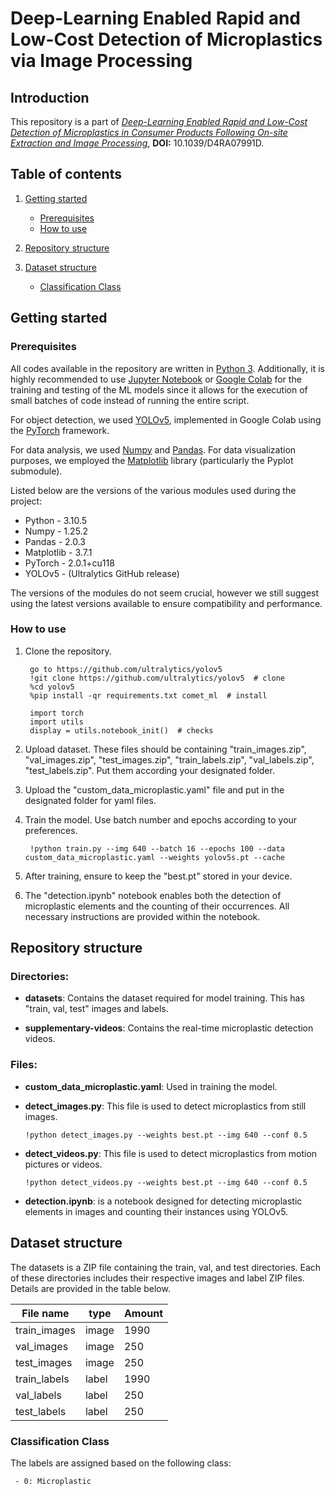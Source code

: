 # Deep-Learning Enabled Rapid and Low-Cost Detection of Microplastics via Image Processing

## Introduction

This repository is a part of [*Deep-Learning Enabled Rapid and Low-Cost Detection of Microplastics in Consumer Products Following On-site Extraction and Image Processing*](https://pubs.rsc.org/en/content/articlehtml/2025/RA/D4RA07991D), **DOI:** 10.1039/D4RA07991D.

## Table of contents

1. [Getting started](#getting-started)

    - [Prerequisites](#prerequisites)
    - [How to use](#how-to-use)

2. [Repository structure](#repository-structure)

3. [Dataset structure](#dataset-structure)

	- [Classification Class](#classification-class)

## Getting started

### Prerequisites

All codes available in the repository are written in [Python 3](https://www.python.org/). Additionally, it is highly recommended to use [Jupyter Notebook](https://jupyter.org/) or [Google Colab](https://colab.research.google.com/) for the training and testing of the ML models since it allows for the execution of small batches of code instead of running the entire script.

For object detection, we used [YOLOv5](https://github.com/ultralytics/yolov5), implemented in Google Colab using the [PyTorch](https://pytorch.org/) framework.

For data analysis, we used [Numpy](https://numpy.org/) and [Pandas](https://pandas.pydata.org/). For data visualization purposes, we employed the [Matplotlib](https://matplotlib.org/) library (particularly the Pyplot submodule).

Listed below are the versions of the various modules used during the project:

- Python - 3.10.5
- Numpy - 1.25.2
- Pandas - 2.0.3
- Matplotlib - 3.7.1
- PyTorch - 2.0.1+cu118
- YOLOv5 - (Ultralytics GitHub release)

The versions of the modules do not seem crucial, however we still suggest using the latest versions available to ensure compatibility and performance.

### How to use

1. Clone the repository.

        go to https://github.com/ultralytics/yolov5
        !git clone https://github.com/ultralytics/yolov5  # clone
        %cd yolov5
        %pip install -qr requirements.txt comet_ml  # install

        import torch
        import utils
        display = utils.notebook_init()  # checks 

2. Upload dataset. These files should be containing "train_images.zip", "val_images.zip", "test_images.zip", "train_labels.zip", "val_labels.zip", "test_labels.zip". Put them according your designated folder.

3. Upload the "custom_data_microplastic.yaml" file and put in the designated folder for yaml files.

4. Train the model. Use batch number and epochs according to your preferences.

        !python train.py --img 640 --batch 16 --epochs 100 --data custom_data_microplastic.yaml --weights yolov5s.pt --cache

5. After training, ensure to keep the "best.pt" stored in your device.

6. The "detection.ipynb" notebook enables both the detection of microplastic elements and the counting of their occurrences. All necessary instructions are provided within the notebook.


## Repository structure

### Directories:

- **datasets**: Contains the dataset required for model training. This has "train, val, test" images and labels.

- **supplementary-videos**: Contains the real-time microplastic detection videos.


### Files:

- **custom_data_microplastic.yaml**: Used in training the model.

- **detect_images.py**: This file is used to detect microplastics from still images.

	  !python detect_images.py --weights best.pt --img 640 --conf 0.5

- **detect_videos.py**: This file is used to detect microplastics from motion pictures or videos.

	  !python detect_videos.py --weights best.pt --img 640 --conf 0.5

- **detection.ipynb**: is a notebook designed for detecting microplastic elements in images and counting their instances using YOLOv5.


## Dataset structure

The datasets is a ZIP file containing the train, val, and test directories. Each of these directories includes their respective images and label ZIP files. Details are provided in the table below.

|File name    |type  |Amount |
|-------------|------|-------|
|train_images |image |1990   |
|val_images   |image |250    |
|test_images  |image |250    |
|train_labels |label |1990   |
|val_labels   |label |250    |
|test_labels  |label |250    |


### Classification Class

The labels are assigned based on the following class:

	 - 0: Microplastic

